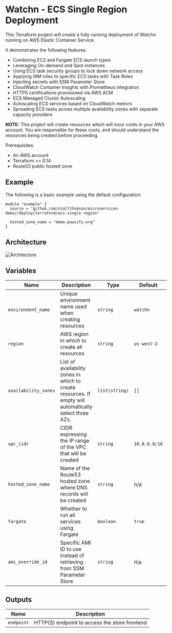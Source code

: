 # Watchn - ECS Single Region Deployment

This Terraform project will create a fully running deployment of Watchn running on AWS Elastic Container Service.

It demonstrates the following features:
- Combining EC2 and Fargate ECS launch types
- Leveraging On-demand and Spot instances
- Using ECS task security groups to lock down network access
- Applying IAM roles to specific ECS tasks with Task Roles
- Injecting secrets with SSM Parameter Store
- CloudWatch Container Insights with Prometheus integration
- HTTPS certifications provisioned via AWS ACM
- ECS Managed Cluster Autoscaling
- Autoscaling ECS services based on CloudWatch metrics
- Spreading ECS tasks across multiple availability zones with separate capacity providers

**NOTE:** This project will create resources which will incur costs in your AWS account. You are responsible for these costs, and should understand the resources being created before proceeding.

Prerequisites:
- An AWS account
- Terraform >= 0.14
- Route53 public hosted zone

## Example

The following is a basic example using the default configuration:

```
module "example" {
  source = "github.com/niallthomson/microservices-demo//deploy/terraform/ecs-single-region"

  hosted_zone_name = "demo.paasify.org"
}
```

## Architecture

![Architecture](architecture.png)

## Variables

| Name | Description | Type | Default | Required |
|------|-------------|------|---------|:-----:|
| `environment_name` | Unique environment name used when creating resources | `string` | `watchn` | no |
| `region` | AWS region in which to create all resources | `string` | `us-west-2` | no |
| `availability_zones` | List of availability zones in which to create resources. If empty will automatically select three AZs. | `list(string)` | `[]` | no |
| `vpc_cidr` | CIDR expressing the IP range of the VPC that will be created | `string` | `10.0.0.0/16` | no |
| `hosted_zone_name` | Name of the Route53 hosted zone where DNS records will be created | `string` | n/a | yes |
| `fargate` | Whether to run all services using Fargate | `boolean` | `true` | no |
| `ami_override_id` | Specific AMI ID to use instead of retrieving from SSM Parameter Store | `string` | n\a | no |


## Outputs

| Name | Description |
|------|-------------|
| `endpoint` | HTTP(S) endpoint to access the store frontend |